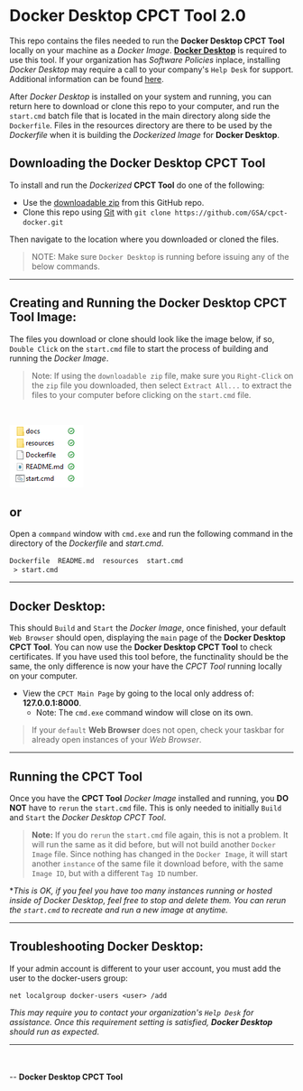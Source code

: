 # Docker Desktop CPCT Tool 2.0

This repo contains the files needed to run the **Docker Desktop CPCT Tool** locally on your machine as a *Docker Image*.
[**Docker Desktop**](https://www.docker.com) is required to use this tool. If your organization has *Software Policies* inplace, installing
*Docker Desktop* may require a call to your company's `Help Desk` for support. Additional information can be found [here](). 

After *Docker Desktop* is installed on your system and running, you can return here to download or clone this repo to your computer, and run the `start.cmd` batch file that is located in the main directory along side the `Dockerfile`. Files in the resources directory are there to be used by the *Dockerfile* when it is building the *Dockerized Image* for **Docker Desktop**.

## Downloading the Docker Desktop CPCT Tool

To install and run the *Dockerized* **CPCT Tool** do one of the following:
- Use the [downloadable zip](https://github.com/GSA/cpct-docker/archive/refs/heads/main.zip) from this GitHub repo.
- Clone this repo using [Git](https://git-scm.com) with `git clone https://github.com/GSA/cpct-docker.git`

Then navigate to the location where you downloaded or cloned the files.

> NOTE: Make sure `Docker Desktop` is running before issuing any of the below commands.
---
## Creating and Running the Docker Desktop CPCT Tool Image:

The files you download or clone should look like the image below, if so, `Double Click` on the `start.cmd` file to start the process of building and running the *Docker Image*.
> Note: If using the `downloadable zip` file, make sure you `Right-Click` on the `zip` file you downloaded, then select `Extract All...` to extract the files to your computer before clicking on the `start.cmd` file.

<br/>

![](docs/images/local_files.png)


## or

Open a `commpand` window with `cmd.exe` and run the following command in the directory of the *Dockerfile* and *start.cmd*.  
```shell
Dockerfile  README.md  resources  start.cmd
 > start.cmd
```
---
## Docker Desktop:

This should `Build` and `Start` the *Docker Image*, once finished, your default `Web Browser` should open, displaying the `main` page of the **Docker Desktop CPCT Tool**. You can now use the **Docker Desktop CPCT Tool** to check certificates. If you have used this tool before, the functinality should be the same, the only difference is now your have the *CPCT Tool* running locally on your computer.

- View the `CPCT Main Page` by going to the local only address of: **127.0.0.1:8000**.
    - Note: The `cmd.exe` command window will close on its own. 

> If your `default` **Web Browser** does not open, check your taskbar for already open instances of your *Web Browser*.




---
## Running the CPCT Tool

Once you have the **CPCT Tool** *Docker Image* installed and running, you **DO NOT** have to `rerun` the `start.cmd` file. This is only needed to initially `Build` and `Start` the *Docker Desktop CPCT Tool*. 

> **Note:** If you do `rerun` the `start.cmd` file again, this is not a problem. It will run the same as it did before, but will not build another `Docker Image` file. Since nothing has changed in the `Docker Image`, it will start another `instance` of the same file it download before, with the same `Image ID`, but with a different `Tag ID` number. 

**This is OK, if you feel you have too many instances running or hosted inside of Docker Desktop, feel free to stop and delete them. You can rerun the `start.cmd` to recreate and run a new image at anytime.*  

---

## Troubleshooting Docker Desktop:

If your admin account is different to your user account, you must add the user to the docker-users group:

```shell
net localgroup docker-users <user> /add
```
*This may require you to contact your organization's `Help Desk` for assistance. Once this requirement setting is satisfied, **Docker Desktop** should run as expected*.

---
<br><br>
-- **Docker Desktop CPCT Tool**